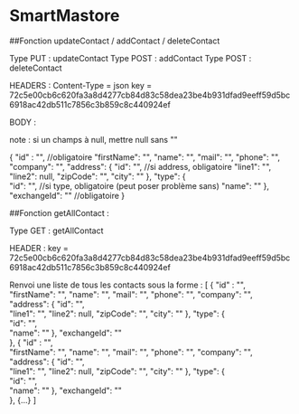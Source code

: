 # SmartMastore

##Fonction updateContact / addContact / deleteContact 

Type PUT : updateContact
Type POST : addContact
Type POST : deleteContact

HEADERS : 
Content-Type = json
key = 72c5e00cb6c620fa3a8d4277cb84d83c58dea23be4b931dfad9eeff59d5bc6918ac42db511c7856c3b859c8c440924ef

BODY : 

note : si un champs à null, mettre null sans ""

{
	"id" : "",			//obligatoire
	"firstName": "",
	"name": "",
	"mail": "",
	"phone": "",
	"company": "",
	"address": {
    	"id": "",		//si address, obligatoire
		"line1": "",
		"line2": null,
		"zipCode": "",
		"city": ""
	},
	"type": {			
    	"id": "",		//si type, obligatoire (peut poser problème sans)
		"name": ""
	},
    "exchangeId": ""		//obligatoire
}


##Fonction getAllContact :

Type GET : getAllContact

HEADER : 
key = 72c5e00cb6c620fa3a8d4277cb84d83c58dea23be4b931dfad9eeff59d5bc6918ac42db511c7856c3b859c8c440924ef

Renvoi une liste de tous les contacts sous la forme :
[
{
	"id" : "",			
	"firstName": "",
	"name": "",
	"mail": "",
	"phone": "",
	"company": "",
	"address": {
    	"id": "",		
		"line1": "",
		"line2": null,
		"zipCode": "",
		"city": ""
	},
	"type": {			
    	"id": "",		
		"name": ""
	},
    "exchangeId": ""		
},
{
	"id" : "",			
	"firstName": "",
	"name": "",
	"mail": "",
	"phone": "",
	"company": "",
	"address": {
    	"id": "",		
		"line1": "",
		"line2": null,
		"zipCode": "",
		"city": ""
	},
	"type": {			
    	"id": "",		
		"name": ""
	},
    "exchangeId": ""		
},
{...}
]

